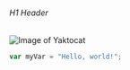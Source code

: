 ###### H1 Header
![Image of Yaktocat](https://octodex.github.com/images/yaktocat.png)

``` javascript
var myVar = "Hello, world!";
```
